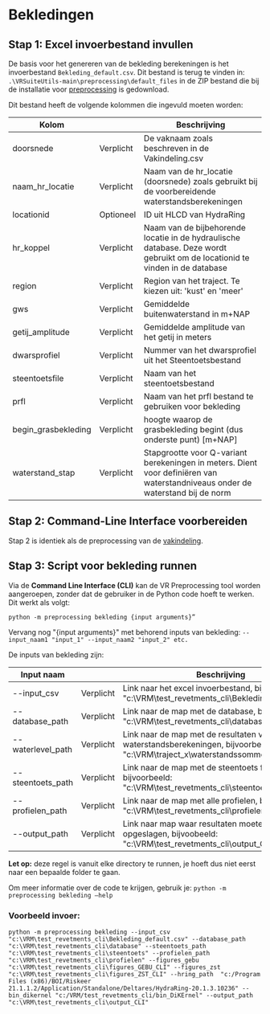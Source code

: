 # Bekledingen

## Stap 1: Excel invoerbestand invullen

De basis voor het genereren van de bekleding berekeningen is het invoerbestand `Bekleding_default.csv`. Dit bestand is terug te vinden in: ```.\VRSuiteUtils-main\preprocessing\default_files``` in de ZIP bestand die bij de installatie voor [preprocessing](..\Installaties\VRUtils.md) is gedownload.

Dit bestand heeft de volgende kolommen die ingevuld moeten worden:

| Kolom       	          | 	           | Beschrijving                                                                                                                                                                                 	 |
|------------------------|-------------|------------------------------------------------------------------------------------------------------------------------------------------------------------------------------------------------|
| doorsnede 	            | Verplicht 	 | De vaknaam zoals beschreven in de Vakindeling.csv                                                                                                                                              |
| naam_hr_locatie    	 | Verplicht 	 | Naam van de hr_locatie (doorsnede) zoals gebruikt bij de voorbereidende waterstandsberekeningen                                                                                             |
| locationid     	       | Optioneel 	 | ID uit HLCD van HydraRing                                                                                                                                                                      |
| hr_koppel     	       | Verplicht 	 | Naam van de bijbehorende locatie in de hydraulische database. Deze wordt gebruikt om de locationid te vinden in de database                                                                          |
| region    	            | Verplicht 	 | Region van het traject. Te kiezen uit: 'kust' en 'meer'                                                                                                             |
| gws   	                | Verplicht 	 | Gemiddelde buitenwaterstand in m+NAP                                                                                                                                                           |
| getij_amplitude	       | Verplicht 	 | Gemiddelde amplitude van het getij in meters                                                                                                                                                   |
| dwarsprofiel	          | Verplicht 	 | Nummer van het dwarsprofiel uit het Steentoetsbestand                                                                                                                                          |
| steentoetsfile     	   | Verplicht 	 | Naam van het steentoetsbestand                                                                                                                                                            |
| prfl    	              | Verplicht 	 | Naam van het prfl bestand te gebruiken voor bekleding                                                                                                                                          |
| begin_grasbekleding    | Verplicht 	 | hoogte waarop de grasbekleding begint (dus onderste punt) [m+NAP]                                                                                                                              |
| waterstand_stap  	           | Verplicht 	 | Stapgrootte voor Q-variant berekeningen in meters. Dient voor definiëren van waterstandniveaus onder de waterstand bij de norm                                                                 |


## Stap 2: Command-Line Interface voorbereiden

Stap 2 is identiek als de preprocessing van de [vakindeling](Vakindeling.md).

## Stap 3: Script voor bekleding runnen  

Via de **Command Line Interface (CLI)** kan de VR Preprocessing tool worden aangeroepen, zonder dat de gebruiker in de Python code hoeft te werken. Dit werkt als volgt:

```
python -m preprocessing bekleding {input arguments}”
```

Vervang nog "{input arguments}" met behorend inputs van bekleding: ```--input_naam1 "input_1" --input_naam2 "input_2" etc.```

De inputs van bekleding zijn: 

| Input naam       	      | 	           | Beschrijving                                                                                                                                                                                 	                                        |
|-------------------------|-------------|---------------------------------------------------------------------------------------------------------------------------------------------------------------------------------------------------------------------------------------|
| --input_csv 	       | Verplicht 	 | 	Link naar het excel invoerbestand, bijvoorbeeld: "c:\VRM\test_revetments_cli\Bekleding_default.csv"                                                                                       |
| --database_path     	 | Verplicht 	 | Link naar de map met de database, bijvoorbeeld: "c:\VRM\test_revetments_cli\database"                                                                                                           |
| --waterlevel_path     	 | Verplicht 	 | Link naar de map met de resultaten van de waterstandsberekeningen, bijvoorbeeld: "c:\VRM\traject_x\waterstandssommen\"                                                              |
| --steentoets_path    	   | Verplicht 	 | Link naar de map met de steentoets files, bijvoorbeeld: "c:\VRM\test_revetments_cli\steentoets"	                                                                                  |
| --profielen_path    | Verplicht 	 | Link naar de map met alle profielen, bijvoobeeld: "c:\VRM\test_revetments_cli\profielen"           |                                                                                                                                   
| --output_path    | Verplicht 	 | Link naar map waar resultaten moeten worden opgeslagen, bijvoobeeld: "c:\VRM\test_revetments_cli\output_CLI"                                                                                  |

**Let op:** deze regel is vanuit elke directory te runnen, je hoeft dus niet eerst naar een bepaalde folder te gaan.


Om meer informatie over de code te krijgen, gebruik je: 
``` python -m preprocessing bekleding –help ```

### Voorbeeld invoer: 
```
python -m preprocessing bekleding --input_csv "c:\VRM\test_revetments_cli\Bekleding_default.csv" --database_path "c:\VRM\test_revetments_cli\database" --steentoets_path "c:\VRM\test_revetments_cli\steentoets" --profielen_path "c:\VRM\test_revetments_cli\profielen" --figures_gebu "c:\VRM\test_revetments_cli\figures_GEBU_CLI" --figures_zst "c:\VRM\test_revetments_cli\figures_ZST_CLI" --hring_path  "c:/Program Files (x86)/BOI/Riskeer 21.1.1.2/Application/Standalone/Deltares/HydraRing-20.1.3.10236" --bin_dikernel "c:/VRM/test_revetments_cli/bin_DiKErnel" --output_path "c:\VRM\test_revetments_cli\output_CLI"
```

